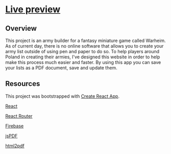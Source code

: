 # [Live preview](https://vermillion-beignet-3f197a.netlify.app/)

## Overview

This project is an army builder for a fantasy miniature game called Warheim. As of current day, there is no online software that allows you to create your army list outside of using pen and paper to do so. To help players around Poland in creating their armies, I've designed this website in order to help make this process much easier and faster. By using this app you can save your lists as a PDF document, save and update them.

## Resources
This project was bootstrapped with [Create React App](https://github.com/facebook/create-react-app).

[React](https://reactjs.org/)

[React Router](https://reactrouter.com/en/main)

[Firebase](https://firebase.google.com/)

[jsPDF](https://github.com/parallax/jsPDF)

[html2pdf](https://ekoopmans.github.io/html2pdf.js/)
